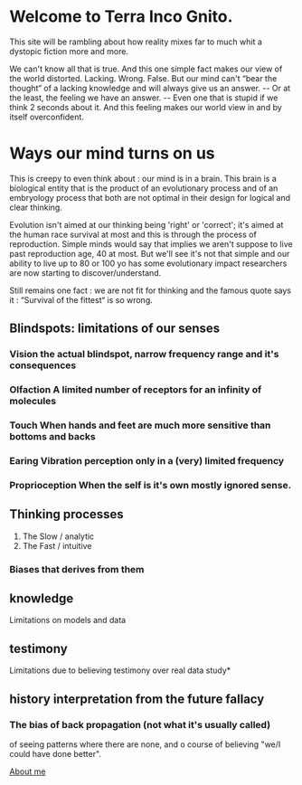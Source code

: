
# Welcome to Terra Inco Gnito. 

This site will be rambling about how reality mixes far to much whit a dystopic fiction more and more. 

We can't know all that is true. And this one simple fact makes our view of the world distorted. 
Lacking. Wrong. False. 
But our mind can't “bear the thought“ of a lacking knowledge and will always give us an answer. 
-- Or at the least, the feeling we have an answer. --
Even one that is stupid if we think 2 seconds about it.
And this feeling makes our world view in and by itself overconfident.

# Ways our mind turns on us

This is creepy to even think about : our mind is in a brain. This brain is a biological entity that is the product of an evolutionary process and of an embryology process that both are not optimal in their design for logical and clear thinking.

Evolution isn't aimed at our thinking being 'right' or 'correct'; it's aimed at the human race survival at most and this is through the process of reproduction. Simple minds would say that implies we aren't suppose to live past reproduction age, 40 at most. But we'll see it's not that simple and our ability to live up to 80 or 100 yo has some evolutionary impact researchers are now starting to discover/understand. 

Still remains one fact : we are not fit for thinking and the famous quote says it : “Survival of the fittest“ is so wrong.


## Blindspots: limitations of our senses

### **Vision** the actual blindspot, narrow frequency range and it's consequences 

### **Olfaction** A limited number of receptors for an infinity of molecules

### **Touch** When hands and feet are much more sensitive than bottoms and backs

### **Earing** Vibration perception only in a (very) limited frequency 

### **Proprioception** When the self is it's own mostly ignored sense.


## Thinking processes 

1. The Slow / analytic
2. The Fast / intuitive

### Biases that derives from them

## **knowledge**

Limitations on models  and data

## **testimony**

Limitations due to believing testimony over real data study*

## history interpretation from the future fallacy 

### The bias of back propagation (not what it's usually called)

of seeing patterns where there are none, and o course of believing "we/I could have done better". 



[About me](https://samusz.github.io/about/aboutme)

